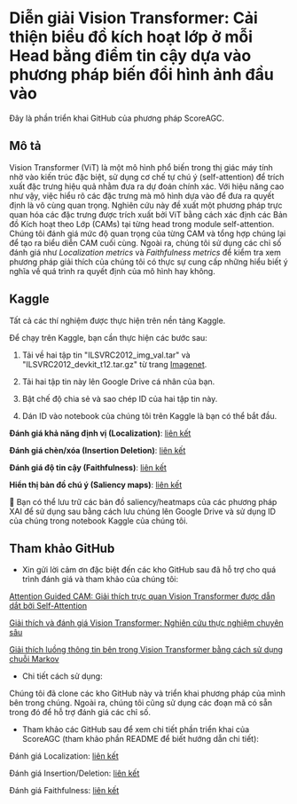 # Diễn giải Vision Transformer: Cải thiện biểu đồ kích hoạt lớp ở mỗi Head bằng điểm tin cậy dựa vào phương pháp biến đổi hình ảnh đầu vào

Đây là phần triển khai GitHub của phương pháp ScoreAGC.

## Mô tả

Vision Transformer (ViT) là một mô hình phổ biến trong thị giác máy tính nhờ vào kiến trúc đặc biệt, sử dụng cơ chế tự chú ý (self-attention) để trích xuất đặc trưng hiệu quả nhằm đưa ra dự đoán chính xác. Với hiệu năng cao như vậy, việc hiểu rõ các đặc trưng mà mô hình dựa vào để đưa ra quyết định là vô cùng quan trọng. Nghiên cứu này đề xuất một phương pháp trực quan hóa các đặc trưng được trích xuất bởi ViT bằng cách xác định các Bản đồ Kích hoạt theo Lớp (CAMs) tại từng head trong module self-attention. Chúng tôi đánh giá mức độ quan trọng của từng CAM và tổng hợp chúng lại để tạo ra biểu diễn CAM cuối cùng. Ngoài ra, chúng tôi sử dụng các chỉ số đánh giá như *Localization metrics* và *Faithfulness metrics* để kiểm tra xem phương pháp giải thích của chúng tôi có thực sự cung cấp những hiểu biết ý nghĩa về quá trình ra quyết định của mô hình hay không.

## Kaggle

Tất cả các thí nghiệm được thực hiện trên nền tảng Kaggle.

Để chạy trên Kaggle, bạn cần thực hiện các bước sau:

1. Tải về hai tập tin "ILSVRC2012\_img\_val.tar" và "ILSVRC2012\_devkit\_t12.tar.gz" từ trang [Imagenet](https://www.image-net.org).

2. Tải hai tập tin này lên Google Drive cá nhân của bạn.

3. Bật chế độ chia sẻ và sao chép ID của hai tập tin này.

4. Dán ID vào notebook của chúng tôi trên Kaggle là bạn có thể bắt đầu.

**Đánh giá khả năng định vị (Localization)**: [liên kết](https://www.kaggle.com/code/nientrandai/localization-evaluation)

**Đánh giá chèn/xóa (Insertion Deletion)**: [liên kết](https://www.kaggle.com/code/nientrandai/insertion-deletion-evaluation)

**Đánh giá độ tin cậy (Faithfulness)**: [liên kết](https://www.kaggle.com/code/nientrandai/faithfulness-evaluation)

**Hiển thị bản đồ chú ý (Saliency maps)**: [liên kết](https://www.kaggle.com/code/nientrandai/display-saliency-map)

📌 Bạn có thể lưu trữ các bản đồ saliency/heatmaps của các phương pháp XAI để sử dụng sau bằng cách lưu chúng lên Google Drive và sử dụng ID của chúng trong notebook Kaggle của chúng tôi.

## Tham khảo GitHub

* Xin gửi lời cảm ơn đặc biệt đến các kho GitHub sau đã hỗ trợ cho quá trình đánh giá và tham khảo của chúng tôi:

[Attention Guided CAM: Giải thích trực quan Vision Transformer được dẫn dắt bởi Self-Attention](https://github.com/LeemSaebom/Attention-Guided-CAM-Visual-Explanations-of-Vision-Transformer-Guided-by-Self-Attention)

[Giải thích và đánh giá Vision Transformer: Nghiên cứu thực nghiệm chuyên sâu](https://github.com/ValentinCord/TFE_XAI_ViT/tree/main)

[Giải thích luồng thông tin bên trong Vision Transformer bằng cách sử dụng chuỗi Markov](https://github.com/XianrenYty/Transition_Attention_Maps)

* Chi tiết cách sử dụng:

Chúng tôi đã clone các kho GitHub này và triển khai phương pháp của mình bên trong chúng. Ngoài ra, chúng tôi cũng sử dụng các đoạn mã có sẵn trong đó để hỗ trợ đánh giá các chỉ số.

* Tham khảo các GitHub sau để xem chi tiết phần triển khai của ScoreAGC (tham khảo phần README để biết hướng dẫn chi tiết):

Đánh giá Localization: [liên kết](https://github.com/trandainien1/better_agc_ubuntu)

Đánh giá Insertion/Deletion: [liên kết](https://github.com/trandainien1/tam)

Đánh giá Faithfulness: [liên kết](https://github.com/trandainien1/quantus)
